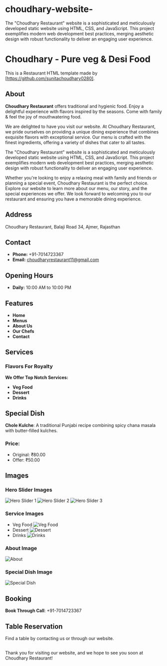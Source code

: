 # choudhary-website-
The "Choudhary Restaurant" website is a sophisticated and meticulously developed static website using HTML, CSS, and JavaScript. This project exemplifies modern web development best practices, merging aesthetic design with robust functionality to deliver an engaging user experience.

# Choudhary - Pure veg & Desi Food

This is a Restaurant HTML template made by [https://github.com/sunitachoudhary0280].


## About

**Choudhary Restaurant** offers traditional and hygienic food. Enjoy a delightful experience with flavors inspired by the seasons. Come with family & feel the joy of mouthwatering food.

We are delighted to have you visit our website. At Choudhary Restaurant, we pride ourselves on providing a unique dining experience that combines exquisite flavors with exceptional service. Our menu is crafted with the finest ingredients, offering a variety of dishes that cater to all tastes.

The "Choudhary Restaurant" website is a sophisticated and meticulously developed static website using HTML, CSS, and JavaScript. This project exemplifies modern web development best practices, merging aesthetic design with robust functionality to deliver an engaging user experience.

Whether you're looking to enjoy a relaxing meal with family and friends or planning a special event, Choudhary Restaurant is the perfect choice. Explore our website to learn more about our menu, our story, and the special experiences we offer. We look forward to welcoming you to our restaurant and ensuring you have a memorable dining experience.

## Address

Choudhary Restaurant, Balaji Road 34, Ajmer, Rajasthan

## Contact

- **Phone:** +91-7014723367
- **Email:** choudharyrestaurant11@gmail.com

## Opening Hours

- **Daily:** 10:00 AM to 10:00 PM

## Features

- **Home**
- **Menus**
- **About Us**
- **Our Chefs**
- **Contact**

## Services

### Flavors For Royalty

**We Offer Top Notch Services:**

- **Veg Food**
- **Dessert**
- **Drinks**

## Special Dish

**Chole Kulche**: A traditional Punjabi recipe combining spicy chana masala with butter-filled kulches.

### Price: 
- Original: ₹80.00
- Offer: ₹50.00

## Images

### Hero Slider Images

![Hero Slider 1](assets/images/Chocolate-Cake-Recipe-8.jpeg)
![Hero Slider 2](assets/images/tandoori-paneer-tikka5.jpg)
![Hero Slider 3](assets/images/ue4n1bdlv1uw6whgcsoj.jpg)

### Service Images

- Veg Food ![Veg Food](assets/images/Easy-salad-sandwiches-with-herb-mayo-1.jpg)
- Dessert ![Dessert](assets/images/IMG_5803.jpg)
- Drinks ![Drinks](assets/images/cold-coffee.jpg)

### About Image

![About](assets/images/indian-family-eating-food-dining-table-home-restaurant-having-meal-together_466689-11724.jpg)

### Special Dish Image

![Special Dish](assets/images/x9bmqcm8plffqqpkgmte.webp)

## Booking

**Book Through Call**: +91-7014723367

## Table Reservation

Find a table by contacting us or through our website.



## 

Thank you for visiting our website, and we hope to see you soon at Choudhary Restaurant!


 



